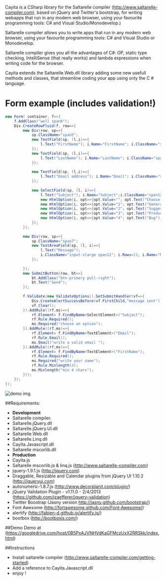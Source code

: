 Cayita is a CSharp library for the Saltarelle compiler (http://www.saltarelle-compiler.com), based on jQuery and Twitter's bootstrap, for writing webapps that run in any modern web browser, using your favourite programming tools: C# and Visual Studio/Monodevelop.)

Saltarelle compiler allows you to write apps  that run in any modern web browser, using your favourite programming tools:  C# and Visual Studio or Monodevelop.

Saltarelle compiler gives you  all the advantages of C#: OP, static type checking, IntelliSense (that really works) and lambda expressions when writing code for the browser. 

Cayita extends the Saltarelle.Web.dll  library adding some new usefull methods and classes, that streamline  coding your app  using only the C # language.

Form  example (includes validation!)
=========================== 

```csharp
new Form( container, f=>{  
    f.AddClass("well span8");  
    Div.CreateRowFluid(f, row=>{  
        new Div(row, sp=>{  
            sp.ClassName="span5";  
            new TextField(sp, (l,i)=>{  
                l.Text("FirstName"); i.Name="FirstName"; i.ClassName="span12";   
            });  
            new TextField(sp, (l,i)=>{  
                l.Text("LastName"); i.Name="LastName"; i.ClassName="span12";   
            });  
              
            new TextField(sp, (l,i)=>{  
                l.Text("Email address"); i.Name="Email"; i.ClassName="span12";   
            });  
              
            new SelectField(sp, (l, i)=>{  
                l.Text("Subject"); i.Name="Subject";i.ClassName="span12";  
                new HtmlOption(i, opt=>{opt.Value=""; opt.Text("Choose One:");});  
                new HtmlOption(i, opt=>{opt.Value="1"; opt.Text("General Customer Service");});  
                new HtmlOption(i, opt=>{opt.Value="2"; opt.Text("Suggestions");});  
                new HtmlOption(i, opt=>{opt.Value="3"; opt.Text("Product Support");});  
                new HtmlOption(i, opt=>{opt.Value="4"; opt.Text("Bug");});  
            });  
        });  
          
        new Div(row, sp=>{  
            sp.ClassName="span7";  
            new TextAreaField(sp, (l, i)=>{  
                l.Text("Message");   
                i.ClassName="input-xlarge span12"; i.Rows=11; i.Name="Message";  
            });  
              
        });  
        new SubmitButton(row, bt=>{  
            bt.AddClass("btn-primary pull-right");  
            bt.Text("Send");  
        });  
          
        f.Validate(new ValidateOptions().SetSubmitHandler(vf=>{  
            Div.CreateAlertSuccessBefore(vf.FirstChild,"message sent");  
            vf.Clear();  
        }).AddRule((rf,ms)=>{  
            rf.Element= f.FindByName<SelectElement>("Subject");  
            rf.Rule.Required();  
            ms.Required("choose an option");  
        }).AddRule((rf,ms)=>{  
            rf.Element= f.FindByName<TextElement>("Email");  
            rf.Rule.Email();  
            ms.Email("write a valid email ");  
        }).AddRule((rf,ms)=>{  
            rf.Element= f.FindByName<TextElement>("FirstName");  
            rf.Rule.Required();  
            ms.Required("write your name");  
            rf.Rule.Minlength(4);  
            ms.Minlength("min 4 chars");  
        }));  
    });  
});  
```
![demo img](https://raw.github.com/aicl/aicl.github.com/master/img/form.demo-1.png)

##Requirements:
* **Development**
* Saltarelle compiler.
* Saltarelle.jQuery.dll
* Saltarelle.jQuery.UI.dll  
* Saltarelle.Web.dll
* Saltarelle.Linq.dll
* Cayita.Javascript.dll
* Saltarelle mscorlib.dll
* **Production**
* Cayita.js
* Saltarelle mscorlib.js  & linq.js (http://www.saltarelle-compiler.com)
* jquery-1.9.1.js (http://jquery.com)
* Draggable, Resizable and Calendar plugins from jQuery UI 1.10.2 (http://jqueryui.com)
* autonumeric-1.8.7.js (http://www.decorplanit.com/plugin/)
* jQuery Validation Plugin - v1.11.0 - 2/4/2013  (https://github.com/jzaefferer/jquery-validation)
* Twitter Boostrap (Jasny version http://jasny.github.com/bootstrap/)
* Font Awesome (http://fortawesome.github.com/Font-Awesome/)
* alertify (http://fabien-d.github.io/alertify.js/)
* bootbox (http://bootboxjs.com/)

##Demo
Demo at (https://googledrive.com/host/0B5PxAJVNHVdKaGFMczUxX2RRSkk/index.html)

##Instructions
* Install saltarelle compiler (http://www.saltarelle-compiler.com/getting-started)
* Add a reference to Cayita.Javascript.dll
* enjoy !
